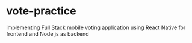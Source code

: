 # vote-practice
implementing Full Stack mobile voting application using React Native for frontend and Node js as backend
